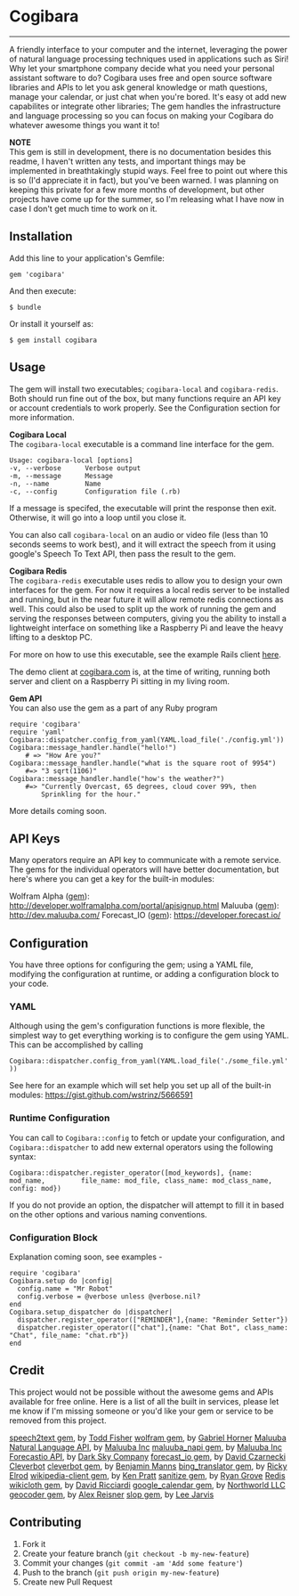 # Cogibara
    
  ---
A friendly interface to your computer and the internet, leveraging the power of natural language processing techniques used in applications such as Siri! Why let your smartphone company decide what you need your personal assistant software to do? Cogibara uses free and open source software libraries and APIs to let you ask general knowledge or math questions, manage your calendar, or just chat when you're bored. It's easy ot add new capabilites or integrate other libraries; The gem handles the infrastructure and language processing so you can focus on making your Cogibara do whatever awesome things you want it to!

**NOTE**  
This gem is still in development, there is no documentation besides this readme, I haven't written any tests, and important things may be implemented in breathtakingly stupid ways. Feel free to point out where this is so (I'd appreciate it in fact), but you've been warned. I was planning on keeping this private for a few more months of development, but other projects have come up for the summer, so I'm releasing what I have now in case I don't get much time to work on it.

## Installation

Add this line to your application's Gemfile:

    gem 'cogibara'

And then execute:

    $ bundle

Or install it yourself as:

    $ gem install cogibara

## Usage

The gem will install two executables; `cogibara-local` and `cogibara-redis`. Both should run fine out of the box, but many functions require an API key or account credentials to work properly. See the Configuration section for more information.
    
**Cogibara Local**  
The `cogibara-local` executable is a command line interface for the gem. 
    
    Usage: cogibara-local [options]
    -v, --verbose      Verbose output
    -m, --message      Message
    -n, --name         Name
    -c, --config       Configuration file (.rb)

If a message is specifed, the executable will print the response then exit. Otherwise, it will go into a loop until you close it.

You can also call `cogibara-local` on an audio or video file (less than 10 seconds seems to work best), and it will extract the speech from it using google's Speech To Text API, then pass the result to the gem.

**Cogibara Redis**  
The `cogibara-redis` executable uses redis to allow you to design your own interfaces for the gem. For now it requires a local redis server to be installed and running, but in the near future it will allow remote redis connections as well. This could also be used to split up the work of running the gem and serving the responses between computers, giving you the ability to install a lightweight interface on something like a Raspberry Pi and leave the heavy lifting to a desktop PC.

For more on how to use this executable, see the example Rails client [here](https://github.com/wstrinz/cogibara-client).

The demo client at [cogibara.com](www.cogibara.com/mobile/talk) is, at the time of writing, running both server and client on a Raspberry Pi sitting in my living room. 

**Gem API**  
You can also use the gem as a part of any Ruby program

    require 'cogibara'
    require 'yaml'
    Cogibara::dispatcher.config_from_yaml(YAML.load_file('./config.yml'))
    Cogibara::message_handler.handle("hello!") 
        # => "How Are you?"
    Cogibara::message_handler.handle("what is the square root of 9954") 
        #=> "3 sqrt(1106)" 
    Cogibara::message_handler.handle("how's the weather?")
        #=> "Currently Overcast, 65 degrees, cloud cover 99%, then 
            Sprinkling for the hour." 

More details coming soon.

## API Keys

Many operators require an API key to communicate with a remote service. The gems for the individual operators will have better documentation, but here's where you can get a key for the built-in modules:  

Wolfram Alpha ([gem](https://github.com/cldwalker/wolfram)): http://developer.wolframalpha.com/portal/apisignup.html
Maluuba ([gem](https://github.com/Maluuba/napi-ruby/blob/master/maluuba_napi/lib/maluuba_napi.rb)): http://dev.maluuba.com/
Forecast_IO ([gem](https://github.com/darkskyapp/forecast-ruby)): https://developer.forecast.io/

## Configuration

You have three options for configuring the gem; using a YAML file, modifying the configuration at runtime, or adding a configuration block to your code.

### YAML

Although using the gem's configuration functions is more flexible, the simplest way to get everything working is to configure the gem using YAML. This can be accomplished by calling

`Cogibara::dispatcher.config_from_yaml(YAML.load_file('./some_file.yml'))`

See here for an example which will set help you set up all of the built-in modules: https://gist.github.com/wstrinz/5666591

### Runtime Configuration

You can call to `Cogibara::config` to fetch or update your configuration, and `Cogibara::dispatcher` to add new external operators using the following syntax: 

    Cogibara::dispatcher.register_operator([mod_keywords], {name: mod_name,         file_name: mod_file, class_name: mod_class_name, config: mod})

If you do not provide an option, the dispatcher will attempt to fill it in based on the other options and various naming conventions.

### Configuration Block

Explanation coming soon, see examples -

    require 'cogibara'
    Cogibara.setup do |config|
      config.name = "Mr Robot"
      config.verbose = @verbose unless @verbose.nil?
    end
    Cogibara.setup_dispatcher do |dispatcher|
      dispatcher.register_operator(["REMINDER"],{name: "Reminder Setter"})
      dispatcher.register_operator(["chat"],{name: "Chat Bot", class_name:  "Chat", file_name: "chat.rb"})
    end

## Credit

This project would not be possible without the awesome gems and APIs available for free online. Here is a list of all the built in services, please let me know if I'm missing someone or you'd like your gem or service to be removed from this project.

[speech2text gem](https://github.com/taf2/speech2text), by [Todd Fisher](https://github.com/taf)
[wolfram gem](https://github.com/cldwalker/wolfram), by [Gabriel Horner](https://github.com/cldwalker)
[Maluuba Natural Language API](http://dev.maluuba.com/), by [Maluuba Inc](http://www.maluuba.com/)
[maluuba_napi gem](https://github.com/Maluuba/napi-ruby/blob/master/maluuba_napi/lib/maluuba_napi.rb), by [Maluuba Inc](http://www.maluuba.com/)
[Forecastio API](https://developer.forecast.io/), by [Dark Sky Company](http://forecast.io/)
[forecast_io gem](https://github.com/darkskyapp/forecast-ruby), by [David Czarnecki](https://github.com/czarneckid)
[Cleverbot](http://www.cleverbot.com/)
[cleverbot gem](https://github.com/benmanns/cleverbot), by [Benjamin Manns](https://github.com/benmanns)
[bing_translator gem](https://github.com/CodeBlock/bing_translator-gem), by [Ricky Elrod](https://github.com/CodeBlock)
[wikipedia-client gem](https://github.com/kenpratt/wikipedia-client), by [Ken Pratt](https://github.com/kenpratt)
[sanitize gem](https://github.com/rgrove/sanitize), by [Ryan Grove](https://github.com/rgrove)
[Redis](http://redis.io/)
[wikicloth gem](https://github.com/nricciar/wikicloth), by [David Ricciardi](https://github.com/nricciar/wikicloth)
[google_calendar gem](https://github.com/northworld/google_calendar), by [Northworld LLC](http://www.northworld.com/)
[geocoder gem](https://github.com/alexreisner/geocoder), by [Alex Reisner](http://www.alexreisner.com/)
[slop gem](https://github.com/injekt/slop), by [Lee Jarvis](https://github.com/injekt)

## Contributing

1. Fork it
2. Create your feature branch (`git checkout -b my-new-feature`)
3. Commit your changes (`git commit -am 'Add some feature'`)
4. Push to the branch (`git push origin my-new-feature`)
5. Create new Pull Request
